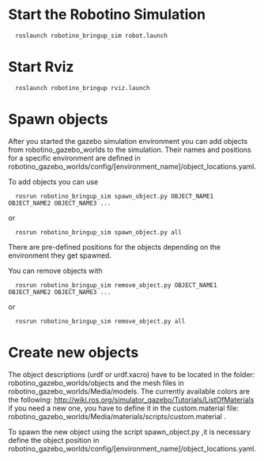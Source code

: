 Start the Robotino Simulation
=============================

```
  roslaunch robotino_bringup_sim robot.launch
```

Start Rviz 
===========
```
  roslaunch robotino_bringup rviz.launch
```

Spawn objects
=============

After you started the gazebo simulation environment you can add objects from robotino_gazebo_worlds to the simulation. Their names and positions for a specific environment are defined in robotino_gazebo_worlds/config/[environment_name]/object_locations.yaml. 

To add objects you can use
```
  rosrun robotino_bringup_sim spawn_object.py OBJECT_NAME1 OBJECT_NAME2 OBJECT_NAME3 ...
```
or
```
  rosrun robotino_bringup_sim spawn_object.py all
```
There are pre-defined positions for the objects depending on the environment they get spawned.

You can remove objects with
```
  rosrun robotino_bringup_sim remove_object.py OBJECT_NAME1 OBJECT_NAME2 OBJECT_NAME3 ...
```
or
```
  rosrun robotino_bringup_sim remove_object.py all
```

Create new objects
==================

The object descriptions (urdf or urdf.xacro) have to be located in the folder: robotino_gazebo_worlds/objects and the mesh files in robotino_gazebo_worlds/Media/models. 
The currently available colors are the following: http://wiki.ros.org/simulator_gazebo/Tutorials/ListOfMaterials if you need a new one, you have to define it in the custom.material file: robotino_gazebo_worlds/Media/materials/scripts/custom.material .

To spawn the new object using the script spawn_object.py ,it is necessary define the object position in robotino_gazebo_worlds/config/[environment_name]/object_locations.yaml. 

